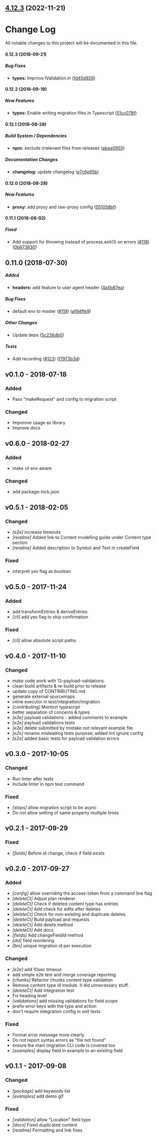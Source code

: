 ## [4.12.3](https://github.com/contentful/contentful-migration/compare/v4.12.2...v4.12.3) (2022-11-21)

# Change Log

All notable changes to this project will be documented in this file.

#### 0.12.3 (2018-09-21)

##### Bug Fixes

* **types:**  Improve IValidation.in ([fd45d926](https://github.com/contentful/contentful-migration/commit/fd45d9262e28cd1fb0ff5f32e3406793f1be2f49))

#### 0.12.2 (2018-09-19)

##### New Features

* **types:** Enable writing migration files in Typescript ([51cc078f](https://github.com/contentful/contentful-migration/commit/51cc078fb8969cb221c6f010c420a505f647a22b))

#### 0.12.1 (2018-08-28)

##### Build System / Dependencies

* **npm:**  exclude irrelevant files from releases ([abea0955](https://github.com/contentful/migration-cli/commit/abea09550d933e81c83ff70f3aaa8803a3e1f005))

##### Documentation Changes

* **changelog:**  update changelog ([e7c6e95b](https://github.com/contentful/migration-cli/commit/e7c6e95b391fe046dc556256a1880d05cbb60164))

#### 0.12.0 (2018-08-28)

##### New Features

* **proxy:**  add proxy and raw-proxy config ([551058bf](https://github.com/contentful/migration-cli/commit/551058bf0a4df1d340eab32c3f1586becfcf883d))

#### 0.11.1 (2018-08-02)

##### Fixed

*  Add support for throwing instead of process.exit(1) on errors ([#118](https://github.com/contentful/migration-cli/pull/118)) ([0b673830](https://github.com/contentful/migration-cli/commit/0b6738301550a5064936e1b0acc1d78934cf3166))

## 0.11.0 (2018-07-30)

##### Added

* **headers:**  add feature to user agent header ([4a5b87ea](https://github.com/contentful/migration-cli/commit/4a5b87ea8fab0681ba0aec544e14020b39adcb4e))

##### Bug Fixes

*  default env to master ([#119](https://github.com/contentful/migration-cli/pull/119)) ([af94ffe9](https://github.com/contentful/migration-cli/commit/af94ffe934e8a4cfcb7a2de06b95fe3a5d4daeef))

##### Other Changes

*  Update deps ([5c236db0](https://github.com/contentful/migration-cli/commit/5c236db07f4c741a0d90251399a5470c5f4bd842))

##### Tests

*  Add recording ([#123](https://github.com/contentful/migration-cli/pull/123)) ([f7973b3d](https://github.com/contentful/migration-cli/commit/f7973b3d829ef2635db03981d5a5f244144bf4b3))

## v0.1.0 - 2018-07-18

### Added

- Pass "makeRequest" and config to migration script

### Changed

- Imporove usage as library
- Improve docs

## v0.6.0 - 2018-02-27

### Added
- make cli env aware

### Changed

- add package-lock.json

## v0.5.1 - 2018-02-05

### Changed
- *[e2e]* increase timeouts
- *[readme]* Added link to Content modelling guide under Content type section
- *[readme]* Added description to Symbol and Text in createField

### Fixed

- interpret yes flag as boolean

## v0.5.0 - 2017-11-24

### Added

- add transformEntries & deriveEntries
- *[cli]* add yes flag to skip confirmation

### Fixed
- *[cli]* allow absolute script paths

## v0.4.0 - 2017-11-10

### Changed

- make code work with 13-payload-validations
- clean build artifacts & re-build prior to release
- update copy of CONTRIBUTING.md
- generate external sourcemaps
- inline executor in test/integration/migration
- *[contributing]* Mention typescript
- better separation of concerns & types
- *[e2e]* payload validations - added comments to example
- *[e2e]* payload validations tests
- *[e2e]* delete submitted by mistake not relevant example file
- *[e2e]* rename misleading tests purpose; added lint ignore config
- *[e2e]* added basic tests for payload validation errors

## v0.3.0 - 2017-10-05

### Changed

- Run linter after tests
- Include linter in npm test command

### Fixed

- *[steps]* allow migration script to be async
- Do not allow setting of same property multiple times

## v0.2.1 - 2017-09-29

### Fixed

- *[fields]* Before id change, check if field exists

## v0.2.0 - 2017-09-27

### Added

- *[config]* allow overriding the access-token from a command line flag
- *[deleteCt]* Adjust plan renderer
- *[deleteCt]* Check if deleted content type has entries
- *[deleteCt]* Add check for edits after deletes
- *[deleteCt]* Check for non-existing and duplicate deletes
- *[deleteCt]* Build payload and requests
- *[deleteCt]* Add delete method
- *[deleteCt]* Add docs
- *[fields]* Add changeFieldId method
- *[dsl]* field reordering
- *[bin]* unique migration id per execution

### Changed

- *[e2e]* add 10sec timeout
- add simple e2e test and merge coverage reporting
- *[chunks]* Refactor chunks content type validation
- Remove content type id module. It did unnecessary stuff.
- *[deleteCt]* Add integration test
- Fix heading level
- *[validations]* add missing validations for field scope
- prefix error keys with the type and action
- don't require integration config in unit tests

### Fixed

- Format error message more clearly
- Do not report syntax errors as "file not found"
- ensure the main migration CLI code is covered too
- *[examples]* display field in example to an existing field

## v0.1.1 - 2017-09-08

### Changed

- *[package]* add keywords list
- *[examples]* add demo gif

### Fixed

- *[validation]* allow "Location" field type
- *[docs]* Fixed duplicated content
- *[readme]* Formatting and link fixes
